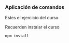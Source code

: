 ### Aplicación de comandos

Estes el ejercicio del curso

Recuerden instalar el curso

```
npm install
```